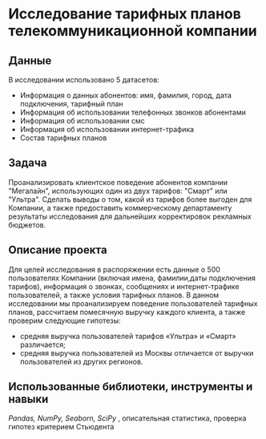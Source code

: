 # Исследование тарифных планов телекоммуникационной компании

## Данные

В исследовании использовано 5 датасетов: 
* Информация о данных абонентов: имя, фамилия, город, дата подключения, тарифный план
* Информация об использовании телефонных звонков абонентами
* Информация об использовании смс
* Информация об использовании интернет-трафика
* Состав тарифных планов

## Задача

Проанализировать клиентское поведение абонентов компании "Мегалайн", использующих один из двух тарифов: "Смарт" или "Ультра". Сделать выводы о том, какой из тарифов более выгоден для Компании, а также предоставить коммерческому департаменту результаты исследования для дальнейших корректировок рекламных бюджетов.

## Описание проекта

Для целей исследования в распоряжении есть данные о 500 пользователях Компании (включая имена, фамилии,даты подключения тарифов), информация о звонках, сообщениях и интернет-трафике пользователей, а также условия тарифных планов.
В данном исследовании мы проанализируем поведение пользователей тарифных планов, рассчитаем помесячную выручку каждого клиента, а также проверим следующие гипотезы:
* средняя выручка пользователей тарифов «Ультра» и «Смарт» различается;
* средняя выручка пользователей из Москвы отличается от выручки пользователей из других регионов.

## Использованные библиотеки, инструменты и навыки

*Pandas, NumPy, Seaborn, SciPy* , описательная статистика, проверка гипотез критерием Стьюдента
